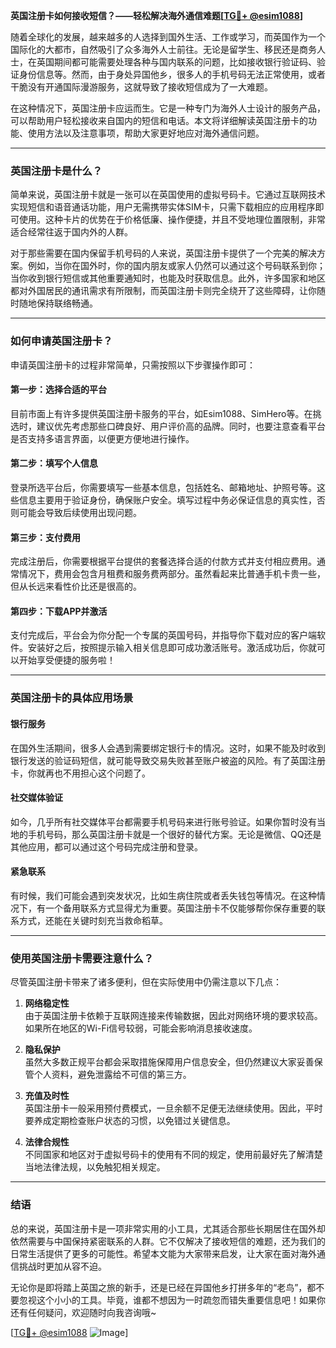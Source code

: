 **英国注册卡如何接收短信？——轻松解决海外通信难题[[TG💪+ @esim1088](https://t.me/s/esim1088)]**

随着全球化的发展，越来越多的人选择到国外生活、工作或学习，而英国作为一个国际化的大都市，自然吸引了众多海外人士前往。无论是留学生、移民还是商务人士，在英国期间都可能需要处理各种与国内联系的问题，比如接收银行验证码、验证身份信息等。然而，由于身处异国他乡，很多人的手机号码无法正常使用，或者干脆没有开通国际漫游服务，这就导致了接收短信成为了一大难题。

在这种情况下，英国注册卡应运而生。它是一种专门为海外人士设计的服务产品，可以帮助用户轻松接收来自国内的短信和电话。本文将详细解读英国注册卡的功能、使用方法以及注意事项，帮助大家更好地应对海外通信问题。

---

### 英国注册卡是什么？

简单来说，英国注册卡就是一张可以在英国使用的虚拟号码卡。它通过互联网技术实现短信和语音通话功能，用户无需携带实体SIM卡，只需下载相应的应用程序即可使用。这种卡片的优势在于价格低廉、操作便捷，并且不受地理位置限制，非常适合经常往返于国内外的人群。

对于那些需要在国内保留手机号码的人来说，英国注册卡提供了一个完美的解决方案。例如，当你在国外时，你的国内朋友或家人仍然可以通过这个号码联系到你；当你收到银行短信或其他重要通知时，也能及时获取信息。此外，许多国家和地区都对外国居民的通讯需求有所限制，而英国注册卡则完全绕开了这些障碍，让你随时随地保持联络畅通。

---

### 如何申请英国注册卡？

申请英国注册卡的过程非常简单，只需按照以下步骤操作即可：

#### 第一步：选择合适的平台
目前市面上有许多提供英国注册卡服务的平台，如Esim1088、SimHero等。在挑选时，建议优先考虑那些口碑良好、用户评价高的品牌。同时，也要注意查看平台是否支持多语言界面，以便更方便地进行操作。

#### 第二步：填写个人信息
登录所选平台后，你需要填写一些基本信息，包括姓名、邮箱地址、护照号等。这些信息主要用于验证身份，确保账户安全。填写过程中务必保证信息的真实性，否则可能会导致后续使用出现问题。

#### 第三步：支付费用
完成注册后，你需要根据平台提供的套餐选择合适的付款方式并支付相应费用。通常情况下，费用会包含月租费和服务费两部分。虽然看起来比普通手机卡贵一些，但从长远来看性价比还是很高的。

#### 第四步：下载APP并激活
支付完成后，平台会为你分配一个专属的英国号码，并指导你下载对应的客户端软件。安装好之后，按照提示输入相关信息即可成功激活账号。激活成功后，你就可以开始享受便捷的服务啦！

---

### 英国注册卡的具体应用场景

#### 银行服务
在国外生活期间，很多人会遇到需要绑定银行卡的情况。这时，如果不能及时收到银行发送的验证码短信，就可能导致交易失败甚至账户被盗的风险。有了英国注册卡，你就再也不用担心这个问题了。

#### 社交媒体验证
如今，几乎所有社交媒体平台都需要手机号码来进行账号验证。如果你暂时没有当地的手机号码，那么英国注册卡就是一个很好的替代方案。无论是微信、QQ还是其他应用，都可以通过这个号码完成注册和登录。

#### 紧急联系
有时候，我们可能会遇到突发状况，比如生病住院或者丢失钱包等情况。在这种情况下，有一个备用联系方式显得尤为重要。英国注册卡不仅能够帮你保存重要的联系方式，还能在关键时刻充当救命稻草。

---

### 使用英国注册卡需要注意什么？

尽管英国注册卡带来了诸多便利，但在实际使用中仍需注意以下几点：

1. **网络稳定性**  
   由于英国注册卡依赖于互联网连接来传输数据，因此对网络环境的要求较高。如果所在地区的Wi-Fi信号较弱，可能会影响消息接收速度。

2. **隐私保护**  
   虽然大多数正规平台都会采取措施保障用户信息安全，但仍然建议大家妥善保管个人资料，避免泄露给不可信的第三方。

3. **充值及时性**  
   英国注册卡一般采用预付费模式，一旦余额不足便无法继续使用。因此，平时要养成定期检查账户状态的习惯，以免错过关键信息。

4. **法律合规性**  
   不同国家和地区对于虚拟号码卡的使用有不同的规定，使用前最好先了解清楚当地法律法规，以免触犯相关规定。

---

### 结语

总的来说，英国注册卡是一项非常实用的小工具，尤其适合那些长期居住在国外却依然需要与中国保持紧密联系的人群。它不仅解决了接收短信的难题，还为我们的日常生活提供了更多的可能性。希望本文能为大家带来启发，让大家在面对海外通信挑战时更加从容不迫。

无论你是即将踏上英国之旅的新手，还是已经在异国他乡打拼多年的“老鸟”，都不要忽视这个小小的工具。毕竟，谁都不想因为一时疏忽而错失重要信息吧！如果你还有任何疑问，欢迎随时向我咨询哦~

[[TG💪+ @esim1088](https://t.me/s/esim1088) ![Image](https://i.postimg.cc/4NQfJmqS/Snipaste-2025-05-13-00-14-12.png)]